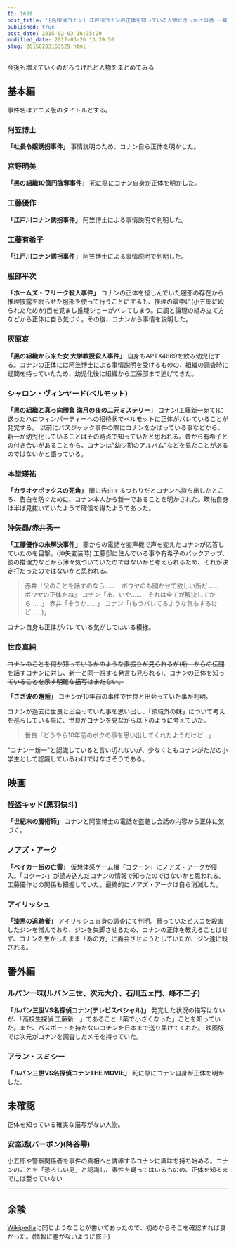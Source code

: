 ```yaml
---
ID: 1659
post_title: '[名探偵コナン] 江戸川コナンの正体を知っている人物ときっかけの話 一覧'
published: true
post_date: 2015-02-03 16:35:29
modified_date: 2017-03-26 13:39:50
slug: 20150203163529.html
---
```

今後も増えていくのだろうけれど人物をまとめてみる
<!--more-->
<h2>基本編</h2>
事件名はアニメ版のタイトルとする。

<h3>阿笠博士</h3>
<b>「社長令嬢誘拐事件」</b>
事情説明のため、コナン自ら正体を明かした。

<h3>宮野明美</h3>
<b>「黒の組織10億円強奪事件」</b>
死に際にコナン自身が正体を明かした。

<h3>工藤優作</h3>
<b>「江戸川コナン誘拐事件」</b>
阿笠博士による事情説明で判明した。

<h3>工藤有希子</h3>
<b>「江戸川コナン誘拐事件」</b>
阿笠博士による事情説明で判明した。


<h3>服部平次</h3>
<b>「ホームズ・フリーク殺人事件」</b>
コナンの正体を怪しんでいた服部の存在から推理披露を眠らせた服部を使って行うことにするも、推理の最中に(小五郎に殴られたためか)目を覚まし推理ショーがバレてしまう。口調と論理の組み立て方などから正体に自ら気づく。その後、コナンから事情を説明した。

<h3>灰原哀</h3>
<b>「黒の組織から来た女 大学教授殺人事件」</b>
自身もAPTX4869を飲み幼児化する。コナンの正体には阿笠博士による事情説明を受けるものの、組織の調査時に疑問を持っていたため、幼児化後に組織から工藤邸まで逃げてきた。

<h3>シャロン・ヴィンヤード(ベルモット)</h3>
<b>「黒の組織と真っ向勝負 満月の夜の二元ミステリー」</b>
コナン(工藤新一宛て)に送ったハロウィンパーティーへの招待状でベルモットに正体がバレていることが発覚する。
以前にバスジャック事件の際にコナンをかばっている事などから、新一が幼児化していることはその時点で知っていたと思われる。昔から有希子との付き合いがあることから、コナンは"幼少期のアルバム"などを見たことがあるのではないかと語っている。

<h3>本堂瑛祐</h3>
<b>「カラオケボックスの死角」</b>
蘭に告白するつもりだとコナンへ持ち出したところ、告白を防ぐために、コナン本人から新一であることを明かされた。瑛祐自身は半ば見抜いていたようで確信を得たようであった。

<h3>沖矢昴/赤井秀一</h3>
<b>「工藤優作の未解決事件」</b>
蘭からの電話を変声機で声を変えたコナンが応答していたのを目撃。(沖矢変装時)
工藤邸に住んでいる事や有希子のバックアップ、彼の推理力などから薄々気づいていたのではないかと考えられるため、それが決定打だったのではないかと思われる。

<blockquote>赤井「父のことを話すのなら……　ボウヤのも聞かせて欲しい所だ……　ボウヤの正体をね」
コナン「あ、いや……　それは全てが解決してから……」
赤井「そうか……」
コナン「(もうバレてるような気もするけど……)」
</blockquote>
コナン自身も正体がバレている気がしてはいる模様。


<h3>世良真純</h3>
<s>コナンのことを何か知っているかのような素振りが見られるが(新一からの伝聞を話すコナンに対し、新一と同一視する発言も見られる)、コナンの正体を知っていることを示す明確な描写はまだない。</s>

**「さざ波の邂逅」**
コナンが10年前の事件で世良と出会っていた事が判明。

コナンが過去に世良と出会っていた事を思い出し、「領域外の妹」について考えを巡らしている際に、世良がコナンを見ながら以下のように考えていた。

> 世良「どうやら10年前のボクの事を思い出してくれたようだけど…」

"コナン＝新一"と認識していると言い切れないが、少なくともコナンがただの小学生として認識しているわけではなさそうである。


<h2>映画</h2>
<h3>怪盗キッド(黒羽快斗)</h3>
<b>「世紀末の魔術師」</b>
コナンと阿笠博士の電話を盗聴し会話の内容から正体に気づく。

<h3>ノアズ・アーク</h3>
<b>「ベイカー街の亡霊」</b>
仮想体感ゲーム機「コクーン」にノアズ・アークが侵入。「コクーン」が読み込んだコナンの情報で知ったのではないかと思われる。工藤優作との関係も把握していた。最終的にノアズ・アークは自ら消滅した。

<h3>アイリッシュ</h3>
<b>「漆黒の追跡者」</b>
アイリッシュ自身の調査にて判明。慕っていたピスコを殺害したジンを憎んでおり、ジンを失脚させるため、コナンの正体を教えることはせず、コナンを生かしたまま「あの方」に面会させようとしていたが、ジン達に殺される。


<h2>番外編</h2>
<h3>ルパン一味(ルパン三世、次元大介、石川五ェ門、峰不二子)</h3>
<b>「ルパン三世VS名探偵コナン(テレビスペシャル)」</b>
発覚した状況の描写はないが、「高校生探偵 工藤新一」であること「薬で小さくなった」ことを知っていた。また、パスポートを持たないコナンを日本まで送り届けてくれた。
映画版では次元がコナンを調査したメモを持っていた。

<h3>アラン・スミシー</h3>
<b>「ルパン三世VS名探偵コナンTHE MOVIE」</b>
死に際にコナン自身が正体を明かした。


<h2>未確認</h2>
正体を知っている確実な描写がない人物。

<h3>安室透(バーボン)(降谷零)</h3>
小五郎や警察関係者を事件の真相へと誘導するコナンに興味を持ち始める。コナンのことを「恐ろしい男」と認識し、素性を疑ってはいるものの、正体を知るまでには至っていない

<hr>

<h2>余談</h2>
<a href="http://ja.wikipedia.org/wiki/%E6%B1%9F%E6%88%B8%E5%B7%9D%E3%82%B3%E3%83%8A%E3%83%B3">Wikipedia</a>に同じようなことが書いてあったので、初めからそこを確認すれば良かった。(情報に差がないように修正)